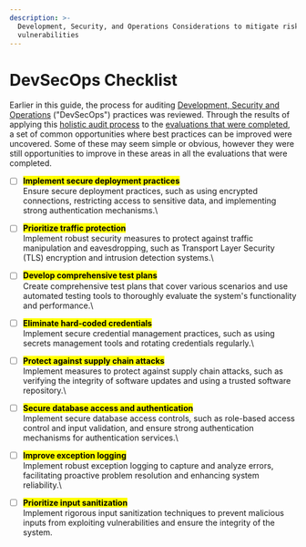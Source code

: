 ```yaml
---
description: >-
  Development, Security, and Operations Considerations to mitigate risks and
  vulnerabilities
---
```


# DevSecOps Checklist

Earlier in this guide, the process for auditing [Development, Security and Operations](../../process/audit-components-steps-and-timeline/devsecops.md) ("DevSecOps") practices was reviewed. Through the results of applying this [holistic audit process](../../process/holistic-audits-for-ict4d.md) to the [evaluations that were completed](../../partners/partner-audits/), a set of common opportunities where best practices can be improved were uncovered. Some of these may seem simple or obvious, however they were still opportunities to improve in these areas in all the evaluations that were completed.

* [ ] <mark style="background-color:yellow;">**Implement secure deployment practices**</mark> \
  Ensure secure deployment practices, such as using encrypted connections, restricting access to sensitive data, and implementing strong authentication mechanisms.\

* [ ] <mark style="background-color:yellow;">**Prioritize traffic protection**</mark>\
  Implement robust security measures to protect against traffic manipulation and eavesdropping, such as Transport Layer Security (TLS) encryption and intrusion detection systems.\

* [ ] <mark style="background-color:yellow;">**Develop comprehensive test plans**</mark>\
  Create comprehensive test plans that cover various scenarios and use automated testing tools to thoroughly evaluate the system's functionality and performance.\

* [ ] <mark style="background-color:yellow;">**Eliminate hard-coded credentials**</mark>\
  Implement secure credential management practices, such as using secrets management tools and rotating credentials regularly.\

* [ ] <mark style="background-color:yellow;">**Protect against supply chain attacks**</mark>\
  Implement measures to protect against supply chain attacks, such as verifying the integrity of software updates and using a trusted software repository.\

* [ ] <mark style="background-color:yellow;">**Secure database access and authentication**</mark>\
  Implement secure database access controls, such as role-based access control and input validation, and ensure strong authentication mechanisms for authentication services.\

* [ ] <mark style="background-color:yellow;">**Improve exception logging**</mark>\
  Implement robust exception logging to capture and analyze errors, facilitating proactive problem resolution and enhancing system reliability.\

* [ ] <mark style="background-color:yellow;">**Prioritize input sanitization**</mark>\
  Implement rigorous input sanitization techniques to prevent malicious inputs from exploiting vulnerabilities and ensure the integrity of the system.

